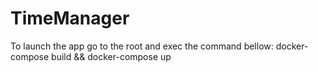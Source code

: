 # TimeManager

To launch the app go to the root and exec the command bellow:
docker-compose build && docker-compose up
